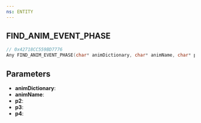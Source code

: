 ```yaml
---
ns: ENTITY
---
```

## FIND_ANIM_EVENT_PHASE

```c
// 0x42718CC559BD7776
Any FIND_ANIM_EVENT_PHASE(char* animDictionary, char* animName, char* p2, Any* p3, Any* p4);
```

## Parameters
* **animDictionary**:
* **animName**:
* **p2**:
* **p3**:
* **p4**:

